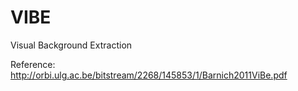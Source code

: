 # VIBE
Visual Background Extraction

Reference: http://orbi.ulg.ac.be/bitstream/2268/145853/1/Barnich2011ViBe.pdf
